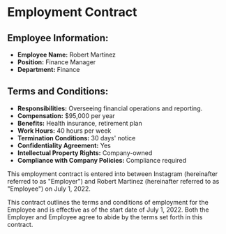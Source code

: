 
# Employment Contract

## Employee Information:
- **Employee Name:** Robert Martinez
- **Position:** Finance Manager
- **Department:** Finance

## Terms and Conditions:
- **Responsibilities:** Overseeing financial operations and reporting.
- **Compensation:** $95,000 per year
- **Benefits:** Health insurance, retirement plan
- **Work Hours:** 40 hours per week
- **Termination Conditions:** 30 days' notice
- **Confidentiality Agreement:** Yes
- **Intellectual Property Rights:** Company-owned
- **Compliance with Company Policies:** Compliance required

This employment contract is entered into between Instagram (hereinafter referred to as "Employer") and Robert Martinez (hereinafter referred to as "Employee") on July 1, 2022.

This contract outlines the terms and conditions of employment for the Employee and is effective as of the start date of July 1, 2022. Both the Employer and Employee agree to abide by the terms set forth in this contract.
